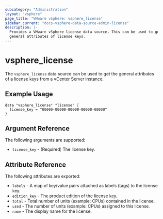 ```yaml
---
subcategory: "Administration"
layout: "vsphere"
page_title: "VMware vSphere: vsphere_license"
sidebar_current: "docs-vsphere-data-source-admin-license"
description: |-
  Provides a VMware vSphere license data source. This can be used to get the
  general attributes of license keys.
---
```


# vsphere\_license

The `vsphere_license` data source can be used to get the general attributes of
a license keys from a vCenter Server instance.

## Example Usage

```hcl
data "vsphere_license" "license" {
  license_key = "00000-00000-00000-00000-00000"
}
```

## Argument Reference

The following arguments are supported:

* `license_key` - (Required) The license key.

## Attribute Reference

The following attributes are exported:

* `labels` - A map of key/value pairs attached as labels (tags) to the license key.
* `edition_key` - The product edition of the license key.
* `total` - Total number of units (example: CPUs) contained in the license.
* `used` - The number of units (example: CPUs) assigned to this license.
* `name` - The display name for the license.
